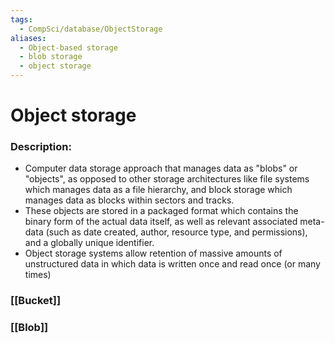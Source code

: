 ```yaml
---
tags:
  - CompSci/database/ObjectStorage
aliases:
  - Object-based storage
  - blob storage
  - object storage
---
```

# Object storage
### Description:
- Computer data storage approach that manages data as "blobs" or "objects", as opposed to other storage architectures like file systems which manages data as a file hierarchy, and block storage which manages data as blocks within sectors and tracks.
- These objects are stored in a packaged format which contains the binary form of the actual data itself, as well as relevant associated meta-data (such as date created, author, resource type, and permissions), and a globally unique identifier.
- Object storage systems allow retention of massive amounts of unstructured data in which data is written once and read once (or many times)
### [[Bucket]]
### [[Blob]]
